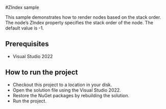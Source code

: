 #ZIndex sample

This sample demonstrates how to render nodes based on the stack order. The node’s ZIndex property specifies the stack order of the node. The default value is -1.

## Prerequisites

* Visual Studio 2022

## How to run the project

* Checkout this project to a location in your disk.
* Open the solution file using the Visual Studio 2022.
* Restore the NuGet packages by rebuilding the solution.
* Run the project.
